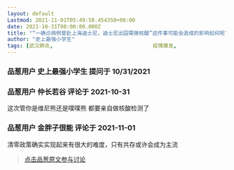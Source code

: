 ```yaml
---
layout: default
Lastmod: 2021-11-01T05:49:58.454350+00:00
date: 2021-10-31T00:00:00.000Z
title: "“一确诊病例曾赴上海迪士尼，迪士尼出园需做核酸”这件事可能会造成的影响如何呢？"
author: "史上最强小学生"
tags: [武汉肺炎,								疫情爆发,								清零,								核酸检测]
---
```



### 品葱用户 **史上最强小学生** 提问于 10/31/2021
    

    
                

### 品葱用户 **仲长若谷** 评论于 2021-10-31
        
这次管你是维尼熊还是噗噗熊 都要亲自做核酸检测了
        
                

### 品葱用户 **金胖子很能** 评论于 2021-11-01
        
清零政策确实实现起来有很大的难度，只有共存或许会成为主流
        
                





> [点击品葱原文参与讨论](https://pincong.rocks/question/42756)

